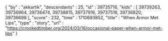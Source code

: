 {
  "by" : "akkartik",
  "descendants" : 25,
  "id" : 39735716,
  "kids" : [ 39739263, 39736964, 39736474, 39738815, 39737916, 39737518, 39736820, 39736698 ],
  "score" : 232,
  "time" : 1710693852,
  "title" : "When Armor Met Lips",
  "type" : "story",
  "url" : "https://crookedtimber.org/2024/03/16/occasional-paper-when-armor-met-lips"
}

